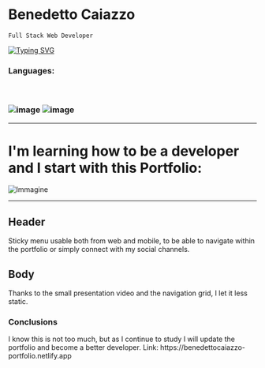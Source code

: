 # Benedetto Caiazzo
`Full Stack Web Developer`</br>

[![Typing SVG](https://readme-typing-svg.demolab.com?font=Fira+Code&pause=1000&width=435&lines=This+is+my+Portfolio)](https://git.io/typing-svg)


<h3>Languages:<h3></br>
  
![image](https://user-images.githubusercontent.com/124897691/233671674-261d4f59-00f7-4566-a0b7-9bf7bf019e74.png)
![image](https://user-images.githubusercontent.com/124897691/233671888-d3d611c9-75cb-48ab-97b9-913f3660a9b9.png)
  <hr></hr>

<h1>I'm learning how to be a developer and I start with this Portfolio:</h1>
<p></p>



![Immagine](https://user-images.githubusercontent.com/124897691/233678940-8672040b-afd9-4c5b-b555-d553cbb841a6.png)

<hr></hr>

<h2>Header</h2>
<p>Sticky menu usable both from web and mobile, to be able to navigate within the portfolio or simply connect with my social channels.</p>

<h2>Body</h2>
<p>Thanks to the small presentation video and the navigation grid, I let it less static. </p>
  
<h3>Conclusions</h3>
I know this is not too much, but as I continue to study I will update the portfolio and become a better developer.
Link: https://benedettocaiazzo-portfolio.netlify.app
